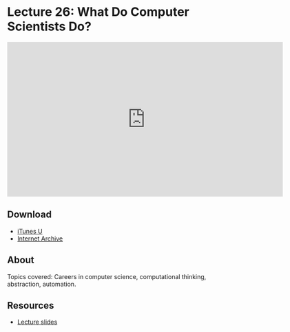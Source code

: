 # Lecture 26: What Do Computer Scientists Do?

<iframe width="640" height="360" src="http://www.youtube.com/embed/A2WFReES8CY?feature=player_detailpage" frameborder="0" allowfullscreen></iframe>

## Download

- [iTunes U](http://itunes.apple.com/us/itunes-u/lecture-26-what-do-computer/id499270153?i=110101058)
- [Internet Archive](http://www.archive.org/download/MIT6.00SCS11/MIT6_00SCS11_lec26_300k.mp4)

## About

Topics covered: Careers in computer science, computational thinking, abstraction, automation.

## Resources

- [Lecture slides](http://ocw.mit.edu/courses/electrical-engineering-and-computer-science/6-00sc-introduction-to-computer-science-and-programming-spring-2011/unit-3/lecture-26-what-do-computer-scientists-do/MIT6_00SCS11_lec26_slides.pdf)

